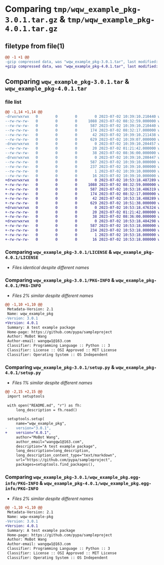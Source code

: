 # Comparing `tmp/wqw_example_pkg-3.0.1.tar.gz` & `tmp/wqw_example_pkg-4.0.1.tar.gz`

## filetype from file(1)

```diff
@@ -1 +1 @@
-gzip compressed data, was "wqw_example_pkg-3.0.1.tar", last modified: Sun Jul  2 10:39:10 2023, max compression
+gzip compressed data, was "wqw_example_pkg-4.0.1.tar", last modified: Sun Jul  2 10:53:18 2023, max compression
```

## Comparing `wqw_example_pkg-3.0.1.tar` & `wqw_example_pkg-4.0.1.tar`

### file list

```diff
@@ -1,14 +1,14 @@
-drwxrwxrwx   0        0        0        0 2023-07-02 10:39:10.210440 wqw_example_pkg-3.0.1/
--rw-rw-rw-   0        0        0     1088 2023-07-02 08:32:59.000000 wqw_example_pkg-3.0.1/LICENSE
--rw-rw-rw-   0        0        0      587 2023-07-02 10:39:10.210440 wqw_example_pkg-3.0.1/PKG-INFO
--rw-rw-rw-   0        0        0      174 2023-07-02 08:32:17.000000 wqw_example_pkg-3.0.1/README.md
--rw-rw-rw-   0        0        0       42 2023-07-02 10:39:10.211438 wqw_example_pkg-3.0.1/setup.cfg
--rw-rw-rw-   0        0        0      629 2023-07-02 10:39:07.000000 wqw_example_pkg-3.0.1/setup.py
-drwxrwxrwx   0        0        0        0 2023-07-02 10:39:10.204457 wqw_example_pkg-3.0.1/wqw_example_pkg/
--rw-rw-rw-   0        0        0       20 2023-07-02 01:21:42.000000 wqw_example_pkg-3.0.1/wqw_example_pkg/__init__.py
--rw-rw-rw-   0        0        0       38 2023-07-02 08:36:00.000000 wqw_example_pkg-3.0.1/wqw_example_pkg/addSome.py
-drwxrwxrwx   0        0        0        0 2023-07-02 10:39:10.208447 wqw_example_pkg-3.0.1/wqw_example_pkg.egg-info/
--rw-rw-rw-   0        0        0      587 2023-07-02 10:39:10.000000 wqw_example_pkg-3.0.1/wqw_example_pkg.egg-info/PKG-INFO
--rw-rw-rw-   0        0        0      237 2023-07-02 10:39:10.000000 wqw_example_pkg-3.0.1/wqw_example_pkg.egg-info/SOURCES.txt
--rw-rw-rw-   0        0        0        1 2023-07-02 10:39:10.000000 wqw_example_pkg-3.0.1/wqw_example_pkg.egg-info/dependency_links.txt
--rw-rw-rw-   0        0        0       16 2023-07-02 10:39:10.000000 wqw_example_pkg-3.0.1/wqw_example_pkg.egg-info/top_level.txt
+drwxrwxrwx   0        0        0        0 2023-07-02 10:53:18.487289 wqw_example_pkg-4.0.1/
+-rw-rw-rw-   0        0        0     1088 2023-07-02 08:32:59.000000 wqw_example_pkg-4.0.1/LICENSE
+-rw-rw-rw-   0        0        0      587 2023-07-02 10:53:18.486319 wqw_example_pkg-4.0.1/PKG-INFO
+-rw-rw-rw-   0        0        0      174 2023-07-02 08:32:17.000000 wqw_example_pkg-4.0.1/README.md
+-rw-rw-rw-   0        0        0       42 2023-07-02 10:53:18.488289 wqw_example_pkg-4.0.1/setup.cfg
+-rw-rw-rw-   0        0        0      629 2023-07-02 10:51:38.000000 wqw_example_pkg-4.0.1/setup.py
+drwxrwxrwx   0        0        0        0 2023-07-02 10:53:18.476324 wqw_example_pkg-4.0.1/wqw_example_pkg/
+-rw-rw-rw-   0        0        0       20 2023-07-02 01:21:42.000000 wqw_example_pkg-4.0.1/wqw_example_pkg/__init__.py
+-rw-rw-rw-   0        0        0       38 2023-07-02 08:36:00.000000 wqw_example_pkg-4.0.1/wqw_example_pkg/test.py
+drwxrwxrwx   0        0        0        0 2023-07-02 10:53:18.484298 wqw_example_pkg-4.0.1/wqw_example_pkg.egg-info/
+-rw-rw-rw-   0        0        0      587 2023-07-02 10:53:18.000000 wqw_example_pkg-4.0.1/wqw_example_pkg.egg-info/PKG-INFO
+-rw-rw-rw-   0        0        0      234 2023-07-02 10:53:18.000000 wqw_example_pkg-4.0.1/wqw_example_pkg.egg-info/SOURCES.txt
+-rw-rw-rw-   0        0        0        1 2023-07-02 10:53:18.000000 wqw_example_pkg-4.0.1/wqw_example_pkg.egg-info/dependency_links.txt
+-rw-rw-rw-   0        0        0       16 2023-07-02 10:53:18.000000 wqw_example_pkg-4.0.1/wqw_example_pkg.egg-info/top_level.txt
```

### Comparing `wqw_example_pkg-3.0.1/LICENSE` & `wqw_example_pkg-4.0.1/LICENSE`

 * *Files identical despite different names*

### Comparing `wqw_example_pkg-3.0.1/PKG-INFO` & `wqw_example_pkg-4.0.1/PKG-INFO`

 * *Files 2% similar despite different names*

```diff
@@ -1,10 +1,10 @@
 Metadata-Version: 2.1
 Name: wqw_example_pkg
-Version: 3.0.1
+Version: 4.0.1
 Summary: A test example package
 Home-page: https://github.com/pypa/sampleproject
 Author: MoBot Wang
 Author-email: wangqw1@163.com
 Classifier: Programming Language :: Python :: 3
 Classifier: License :: OSI Approved :: MIT License
 Classifier: Operating System :: OS Independent
```

### Comparing `wqw_example_pkg-3.0.1/setup.py` & `wqw_example_pkg-4.0.1/setup.py`

 * *Files 1% similar despite different names*

```diff
@@ -2,15 +2,15 @@
 import setuptools
 
 with open("README.md", "r") as fh:
     long_description = fh.read()
 
 setuptools.setup(
     name="wqw_example_pkg",
-    version="3.0.1",
+    version="4.0.1",
     author="MoBot Wang",
     author_email="wangqw1@163.com",
     description="A test example package",
     long_description=long_description,
     long_description_content_type="text/markdown",
     url="https://github.com/pypa/sampleproject",
     packages=setuptools.find_packages(),
```

### Comparing `wqw_example_pkg-3.0.1/wqw_example_pkg.egg-info/PKG-INFO` & `wqw_example_pkg-4.0.1/wqw_example_pkg.egg-info/PKG-INFO`

 * *Files 2% similar despite different names*

```diff
@@ -1,10 +1,10 @@
 Metadata-Version: 2.1
 Name: wqw-example-pkg
-Version: 3.0.1
+Version: 4.0.1
 Summary: A test example package
 Home-page: https://github.com/pypa/sampleproject
 Author: MoBot Wang
 Author-email: wangqw1@163.com
 Classifier: Programming Language :: Python :: 3
 Classifier: License :: OSI Approved :: MIT License
 Classifier: Operating System :: OS Independent
```


